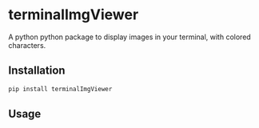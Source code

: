 # terminalImgViewer
A python python package to display images in your terminal, with colored characters.
## Installation
```bash
pip install terminalImgViewer
```
## Usage
